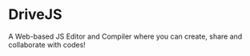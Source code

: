 # DriveJS
A Web-based JS Editor and Compiler where you can create, share and collaborate with codes!
